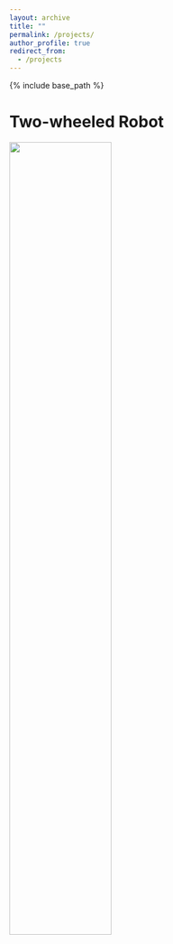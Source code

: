 ```yaml
---
layout: archive
title: ""
permalink: /projects/
author_profile: true
redirect_from:
  - /projects
---
```


{% include base_path %}

Two-wheeled Robot
======


<img src="/images/two_wheeled_robot.jpg" width="60%" height="60%">

